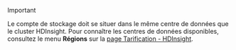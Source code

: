 
> [!IMPORTANT]
> Le compte de stockage doit se situer dans le même centre de données que le cluster HDInsight. Pour connaître les centres de données disponibles, consultez le menu **Régions** sur la [page Tarification - HDInsight](/pricing/details/hdinsight/).
> 
> 

<!---HONumber=Oct15_HO3-->